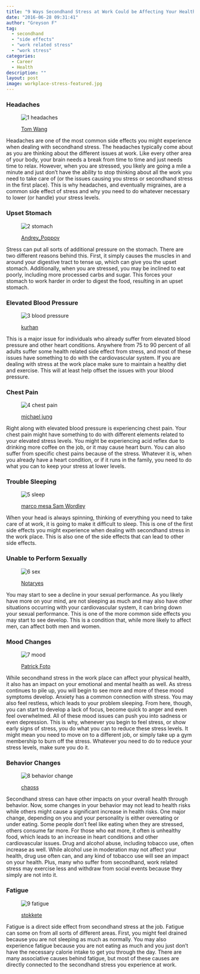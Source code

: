 ```yaml
---
title: "9 Ways Secondhand Stress at Work Could be Affecting Your Health"
date: "2016-06-28 09:31:41"
author: "Greyson F"
tag:
  - secondhand
  - "side effects"
  - "work related stress"
  - "work stress"
categories:
  - Career
  - Health
description: ""
layout: post
image: workplace-stress-featured.jpg
---
```


### Headaches

<figure aria-describedby="caption-attachment-3666" class="wp-caption alignnone" id="attachment_3666" style="width: 700px">

![1 headaches](/posts/1-headaches.jpg)<figcaption class="wp-caption-text" id="caption-attachment-3666">[Tom Wang](http://www.shutterstock.com/pic-234302575/stock-photo-stressed-businessman-working-in-the-office.html)</figcaption></figure>

Headaches are one of the most common side effects you might experience when dealing with secondhand stress. The headaches typically come about as you are thinking about the different issues at work. Like every other area of your body, your brain needs a break from time to time and just needs time to relax. However, when you are stressed, you likely are going a mile a minute and just don’t have the ability to stop thinking about all the work you need to take care of (or the issues causing you stress or secondhand stress in the first place). This is why headaches, and eventually migraines, are a common side effect of stress and why you need to do whatever necessary to lower (or handle) your stress levels.

### Upset Stomach

<figure aria-describedby="caption-attachment-3667" class="wp-caption alignnone" id="attachment_3667" style="width: 700px">

![2 stomach](/posts/2-stomach.jpg)<figcaption class="wp-caption-text" id="caption-attachment-3667">[Andrey_Poppov](http://www.shutterstock.com/pic-423939601/stock-photo-young-african-woman-lying-on-sofa-suffering-from-stomach-ache.html)</figcaption></figure>

Stress can put all sorts of additional pressure on the stomach. There are two different reasons behind this. First, it simply causes the muscles in and around your digestive tract to tense up, which can give you the upset stomach. Additionally, when you are stressed, you may be inclined to eat poorly, including more processed carbs and sugar. This forces your stomach to work harder in order to digest the food, resulting in an upset stomach.

### Elevated Blood Pressure

<figure aria-describedby="caption-attachment-3669" class="wp-caption alignnone" id="attachment_3669" style="width: 700px">

![3 blood pressure](/posts/3-blood-pressure-1.jpg)<figcaption class="wp-caption-text" id="caption-attachment-3669">[kurhan](http://www.shutterstock.com/pic-312824303/stock-photo-doctor-checking-old-man-patient-arterial-blood-pressure-health-care.html)</figcaption></figure>

This is a major issue for individuals who already suffer from elevated blood pressure and other heart conditions. Anywhere from 75 to 90 percent of all adults suffer some health related side effect from stress, and most of these issues have something to do with the cardiovascular system. If you are dealing with stress at the work place make sure to maintain a healthy diet and exercise. This will at least help offset the issues with your blood pressure.

### Chest Pain

<figure aria-describedby="caption-attachment-3670" class="wp-caption alignnone" id="attachment_3670" style="width: 700px">

![4 chest pain](/posts/4-chest-pain.jpg)<figcaption class="wp-caption-text" id="caption-attachment-3670">[michael jung](http://www.shutterstock.com/pic-186806123/stock-photo-young-african-american-businesswoman-having-heart-attack-or-chest-pain.html)

</figcaption></figure>

Right along with elevated blood pressure is experiencing chest pain. Your chest pain might have something to do with different elements related to your elevated stress levels. You might be experiencing acid reflex due to drinking more coffee on the job, or it may cause heart burn. You can also suffer from specific chest pains because of the stress. Whatever it is, when you already have a heart condition, or if it runs in the family, you need to do what you can to keep your stress at lower levels.

### Trouble Sleeping

<figure aria-describedby="caption-attachment-3671" class="wp-caption alignnone" id="attachment_3671" style="width: 700px">

![5 sleep](/posts/5-sleep.jpg)<figcaption class="wp-caption-text" id="caption-attachment-3671">[marco mesa Sam Wordley ](http://www.shutterstock.com/pic-171835172/stock-photo-young-man-in-bed-with-eyes-opened-suffering-insomnia-and-sleep-disorder-thinking-about-his-problem.html)</figcaption></figure>

When your head is always spinning, thinking of everything you need to take care of at work, it is going to make it difficult to sleep. This is one of the first side effects you might experience when dealing with secondhand stress in the work place. This is also one of the side effects that can lead to other side effects.

### Unable to Perform Sexually

<figure aria-describedby="caption-attachment-3672" class="wp-caption alignnone" id="attachment_3672" style="width: 700px">

![6 sex](/posts/6-sex.jpg)<figcaption class="wp-caption-text" id="caption-attachment-3672">[Notaryes](http://www.shutterstock.com/pic-137653586/stock-photo-portrait-of-unhappy-young-heterosexual-couple-in-bedroom.html)</figcaption></figure>

You may start to see a decline in your sexual performance. As you likely have more on your mind, are not sleeping as much and may also have other situations occurring with your cardiovascular system, it can bring down your sexual performance. This is one of the more common side effects you may start to see develop. This is a condition that, while more likely to affect men, can affect both men and women.

### Mood Changes

<figure aria-describedby="caption-attachment-3673" class="wp-caption alignnone" id="attachment_3673" style="width: 700px">

![7 mood](/posts/7-mood.jpg)<figcaption class="wp-caption-text" id="caption-attachment-3673">[Patrick Foto ](http://www.shutterstock.com/pic-236806720/stock-photo-asian-family-changing-mood.html)</figcaption></figure>

While secondhand stress in the work place can affect your physical health, it also has an impact on your emotional and mental health as well. As stress continues to pile up, you will begin to see more and more of these mood symptoms develop. Anxiety has a common connection with stress. You may also feel restless, which leads to your problem sleeping. From here, though, you can start to develop a lack of focus, become quick to anger and even feel overwhelmed. All of these mood issues can push you into sadness or even depression. This is why, whenever you begin to feel stress, or show early signs of stress, you do what you can to reduce these stress levels. It might mean you need to move on to a different job, or simply take up a gym membership to burn off the stress. Whatever you need to do to reduce your stress levels, make sure you do it.

### Behavior Changes

<figure aria-describedby="caption-attachment-3674" class="wp-caption alignnone" id="attachment_3674" style="width: 700px">

![8 behavior change](/posts/8-behavior-change.jpg)<figcaption class="wp-caption-text" id="caption-attachment-3674">[chaoss](http://www.shutterstock.com/pic-97104149/stock-photo-young-woman-looking-on-plate-with-rich-meat-menu.html)</figcaption></figure>

Secondhand stress can have other impacts on your overall health through behavior. Now, some changes in your behavior may not lead to health risks while others might cause a significant increase in health risks. One major change, depending on you and your personality is either overeating or under eating. Some people don’t feel like eating when they are stressed, others consume far more. For those who eat more, it often is unhealthy food, which leads to an increase in heart conditions and other cardiovascular issues. Drug and alcohol abuse, including tobacco use, often increase as well. While alcohol use in moderation may not affect your health, drug use often can, and any kind of tobacco use will see an impact on your health. Plus, many who suffer from secondhand, work related stress may exercise less and withdraw from social events because they simply are not into it.

### Fatigue

<figure aria-describedby="caption-attachment-3675" class="wp-caption alignnone" id="attachment_3675" style="width: 700px">

![9 fatigue](/posts/9-fatigue.jpg)<figcaption class="wp-caption-text" id="caption-attachment-3675">[stokkete](http://www.shutterstock.com/pic-358435634/stock-photo-sleepy-exhausted-woman-working-at-office-desk-with-her-laptop-her-eyes-are-closing-and-she-is.html)</figcaption></figure>

Fatigue is a direct side effect from secondhand stress at the job. Fatigue can some on from all sorts of different areas. First, you might feel drained because you are not sleeping as much as normally. You may also experience fatigue because you are not eating as much and you just don’t have the necessary calorie intake to get you through the day. There are many associative causes behind fatigue, but most of these causes are directly connected to the secondhand stress you experience at work.
